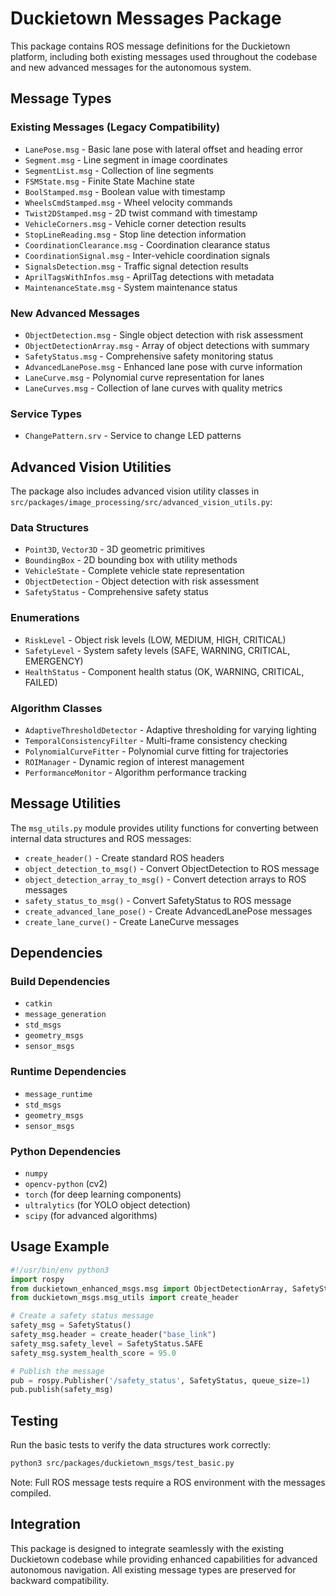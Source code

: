 # Duckietown Messages Package

This package contains ROS message definitions for the Duckietown platform, including both existing messages used throughout the codebase and new advanced messages for the autonomous system.

## Message Types

### Existing Messages (Legacy Compatibility)
- `LanePose.msg` - Basic lane pose with lateral offset and heading error
- `Segment.msg` - Line segment in image coordinates
- `SegmentList.msg` - Collection of line segments
- `FSMState.msg` - Finite State Machine state
- `BoolStamped.msg` - Boolean value with timestamp
- `WheelsCmdStamped.msg` - Wheel velocity commands
- `Twist2DStamped.msg` - 2D twist command with timestamp
- `VehicleCorners.msg` - Vehicle corner detection results
- `StopLineReading.msg` - Stop line detection information
- `CoordinationClearance.msg` - Coordination clearance status
- `CoordinationSignal.msg` - Inter-vehicle coordination signals
- `SignalsDetection.msg` - Traffic signal detection results
- `AprilTagsWithInfos.msg` - AprilTag detections with metadata
- `MaintenanceState.msg` - System maintenance status

### New Advanced Messages
- `ObjectDetection.msg` - Single object detection with risk assessment
- `ObjectDetectionArray.msg` - Array of object detections with summary
- `SafetyStatus.msg` - Comprehensive safety monitoring status
- `AdvancedLanePose.msg` - Enhanced lane pose with curve information
- `LaneCurve.msg` - Polynomial curve representation for lanes
- `LaneCurves.msg` - Collection of lane curves with quality metrics

### Service Types
- `ChangePattern.srv` - Service to change LED patterns

## Advanced Vision Utilities

The package also includes advanced vision utility classes in `src/packages/image_processing/src/advanced_vision_utils.py`:

### Data Structures
- `Point3D`, `Vector3D` - 3D geometric primitives
- `BoundingBox` - 2D bounding box with utility methods
- `VehicleState` - Complete vehicle state representation
- `ObjectDetection` - Object detection with risk assessment
- `SafetyStatus` - Comprehensive safety status

### Enumerations
- `RiskLevel` - Object risk levels (LOW, MEDIUM, HIGH, CRITICAL)
- `SafetyLevel` - System safety levels (SAFE, WARNING, CRITICAL, EMERGENCY)
- `HealthStatus` - Component health status (OK, WARNING, CRITICAL, FAILED)

### Algorithm Classes
- `AdaptiveThresholdDetector` - Adaptive thresholding for varying lighting
- `TemporalConsistencyFilter` - Multi-frame consistency checking
- `PolynomialCurveFitter` - Polynomial curve fitting for trajectories
- `ROIManager` - Dynamic region of interest management
- `PerformanceMonitor` - Algorithm performance tracking

## Message Utilities

The `msg_utils.py` module provides utility functions for converting between internal data structures and ROS messages:

- `create_header()` - Create standard ROS headers
- `object_detection_to_msg()` - Convert ObjectDetection to ROS message
- `object_detection_array_to_msg()` - Convert detection arrays to ROS messages
- `safety_status_to_msg()` - Convert SafetyStatus to ROS message
- `create_advanced_lane_pose()` - Create AdvancedLanePose messages
- `create_lane_curve()` - Create LaneCurve messages

## Dependencies

### Build Dependencies
- `catkin`
- `message_generation`
- `std_msgs`
- `geometry_msgs`
- `sensor_msgs`

### Runtime Dependencies
- `message_runtime`
- `std_msgs`
- `geometry_msgs`
- `sensor_msgs`

### Python Dependencies
- `numpy`
- `opencv-python` (cv2)
- `torch` (for deep learning components)
- `ultralytics` (for YOLO object detection)
- `scipy` (for advanced algorithms)

## Usage Example

```python
#!/usr/bin/env python3
import rospy
from duckietown_enhanced_msgs.msg import ObjectDetectionArray, SafetyStatus
from duckietown_msgs.msg_utils import create_header

# Create a safety status message
safety_msg = SafetyStatus()
safety_msg.header = create_header("base_link")
safety_msg.safety_level = SafetyStatus.SAFE
safety_msg.system_health_score = 95.0

# Publish the message
pub = rospy.Publisher('/safety_status', SafetyStatus, queue_size=1)
pub.publish(safety_msg)
```

## Testing

Run the basic tests to verify the data structures work correctly:

```bash
python3 src/packages/duckietown_msgs/test_basic.py
```

Note: Full ROS message tests require a ROS environment with the messages compiled.

## Integration

This package is designed to integrate seamlessly with the existing Duckietown codebase while providing enhanced capabilities for advanced autonomous navigation. All existing message types are preserved for backward compatibility.